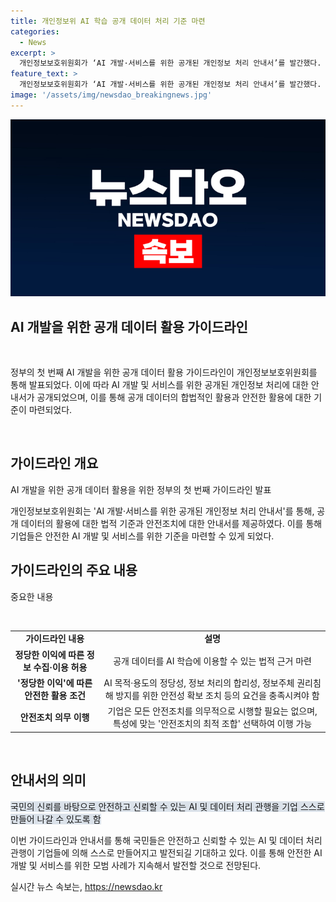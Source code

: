 ```yaml
---
title: 개인정보위 AI 학습 공개 데이터 처리 기준 마련
categories:
  - News
excerpt: >
  개인정보보호위원회가 ‘AI 개발·서비스를 위한 공개된 개인정보 처리 안내서’를 발간했다. 이를 통해 공개 데이터를 활용하는데 필요한 법적 기준과 안전조치에 대한 가이드라인이 마련되었다. 고유식별번호, 신용카드번호 등 민감한 정보가 포함된 공개 데이터를 활용할 때는 정당한 이익을 고려하여 안전조치를 이행해야 하며, 안전조치의 최적 조합을 기업이 스스로 선택하고 이행할 수 있다고 설명했다. 이에 대한 국민들의 신뢰를 얻고 모범사례를 축적하기를 기대하고 있다.
feature_text: >
  개인정보보호위원회가 ‘AI 개발·서비스를 위한 공개된 개인정보 처리 안내서’를 발간했다. 이를 통해 공개 데이터를 활용하는데 필요한 법적 기준과 안전조치에 대한 가이드라인이 마련되었다. 고유식별번호, 신용카드번호 등 민감한 정보가 포함된 공개 데이터를 활용할 때는 정당한 이익을 고려하여 안전조치를 이행해야 하며, 안전조치의 최적 조합을 기업이 스스로 선택하고 이행할 수 있다고 설명했다. 이에 대한 국민들의 신뢰를 얻고 모범사례를 축적하기를 기대하고 있다.
image: '/assets/img/newsdao_breakingnews.jpg'
---
```


<p><img src="/assets/img/newsdao_breakingnews.jpg" alt="flaretime 속보" /></p>

<h2>AI 개발을 위한 공개 데이터 활용 가이드라인</h2>

<p data-ke-size="size16">&nbsp;</p>

<p>정부의 첫 번째 AI 개발을 위한 공개 데이터 활용 가이드라인이 개인정보보호위원회를 통해 발표되었다. 이에 따라 AI 개발 및 서비스를 위한 공개된 개인정보 처리에 대한 안내서가 공개되었으며, 이를 통해 공개 데이터의 합법적인 활용과 안전한 활용에 대한 기준이 마련되었다.</p>

<p data-ke-size="size16">&nbsp;</p>

<h2 data-ke-size="size26">가이드라인 개요</h2>

<p class="content-bold">AI 개발을 위한 공개 데이터 활용을 위한 정부의 첫 번째 가이드라인 발표</p>

<p>개인정보보호위원회는 'AI 개발·서비스를 위한 공개된 개인정보 처리 안내서'를 통해, 공개 데이터의 활용에 대한 법적 기준과 안전조치에 대한 안내서를 제공하였다. 이를 통해 기업들은 안전한 AI 개발 및 서비스를 위한 기준을 마련할 수 있게 되었다.</p>

<h2 data-ke-size="size26">가이드라인의 주요 내용</h2>

<p>중요한 내용</p>

<p data-ke-size="size16">&nbsp;</p>

<table>
    <colgroup><col><col></colgroup>
    <tbody>
        <tr>
            <td style="text-align: center; height: 17px;"><b>가이드라인 내용</b></td>
            <td style="text-align: center; height: 17px;"><b>설명</b></td>
        </tr>
        <tr>
            <td style="text-align: center; height: 17px;"><b>정당한 이익에 따른 정보 수집·이용 허용</b></td>
            <td style="text-align: center; height: 17px;">공개 데이터를 AI 학습에 이용할 수 있는 법적 근거 마련</td>
        </tr>
        <tr>
            <td style="text-align: center; height: 17px;"><b>'정당한 이익'에 따른 안전한 활용 조건</b></td>
            <td style="text-align: center; height: 17px;">AI 목적·용도의 정당성, 정보 처리의 합리성, 정보주체 권리침해 방지를 위한 안전성 확보 조치 등의 요건을 충족시켜야 함</td>
        </tr>
        <tr>
            <td style="text-align: center; height: 17px;"><b>안전조치 의무 이행</b></td>
            <td style="text-align: center; height: 17px;">기업은 모든 안전조치를 의무적으로 시행할 필요는 없으며, 특성에 맞는 '안전조치의 최적 조합' 선택하여 이행 가능</td>
        </tr>
    </tbody>
</table>

<p data-ke-size="size16">&nbsp;</p>

<h2 data-ke-size="size26">안내서의 의미</h2>

<p><span style="background-color: #21538527;">국민의 신뢰를 바탕으로 안전하고 신뢰할 수 있는 AI 및 데이터 처리 관행을 기업 스스로 만들어 나갈 수 있도록 함</span></p>

<p>이번 가이드라인과 안내서를 통해 국민들은 안전하고 신뢰할 수 있는 AI 및 데이터 처리 관행이 기업들에 의해 스스로 만들어지고 발전되길 기대하고 있다. 이를 통해 안전한 AI 개발 및 서비스를 위한 모범 사례가 지속해서 발전할 것으로 전망된다.</p>
실시간 뉴스 속보는, <a href="https://newsdao.kr" rel="dofollow">https://newsdao.kr</a>


